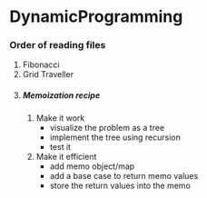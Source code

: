 # DynamicProgramming

<h3>Order of reading files</h3>
<ol>
  <li>Fibonacci</li>
  <li>Grid Traveller</li>
  <li> 
    <h5>Memoization recipe</h5>
    <ol>
      <li>
        Make it work
      <ul>
          <li>visualize the problem as a tree</li>
          <li>implement the tree using recursion</li>
          <li>test it</li>
        </ul>
      </li>
      <li>
        Make it efficient
      <ul>
          <li>add memo object/map</li>
          <li>add a base case to return memo values</li>
          <li>store the return values into the memo</li>
        </ul>
      </li>
    </ol>
  </li>
</ol>
